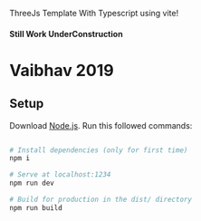 ThreeJs Template With Typescript using vite!
#### Still Work UnderConstruction 

# Vaibhav 2019

## Setup
Download [Node.js](https://nodejs.org/en/download/).
Run this followed commands:

``` bash

# Install dependencies (only for first time)
npm i

# Serve at localhost:1234
npm run dev

# Build for production in the dist/ directory
npm run build
```

```
